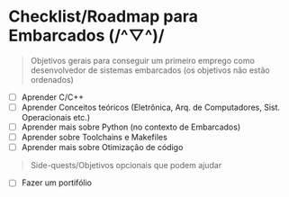 # Checklist/Roadmap para Embarcados (/^▽^)/

> Objetivos gerais para conseguir um primeiro emprego como desenvolvedor de sistemas embarcados (os objetivos não estão ordenados)

- [ ] Aprender C/C++
- [ ] Aprender Conceitos teóricos (Eletrônica, Arq. de Computadores, Sist. Operacionais etc.)
- [ ] Aprender mais sobre Python (no contexto de Embarcados)
- [ ] Aprender sobre Toolchains e Makefiles
- [ ] Aprender mais sobre Otimização de código

> Side-quests/Objetivos opcionais que podem ajudar
- [ ] Fazer um portifólio
